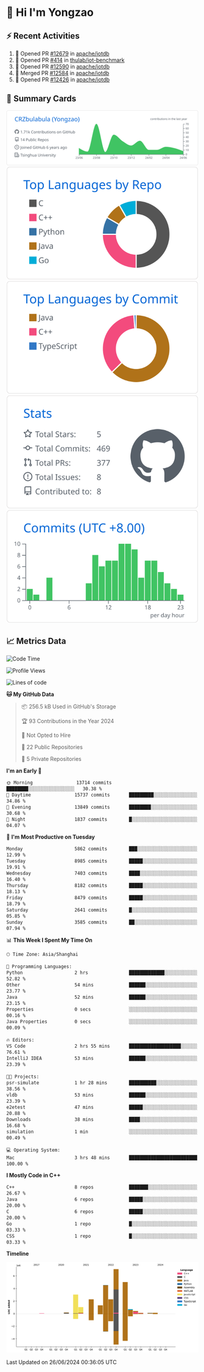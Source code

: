 # 👋 Hi I'm Yongzao

## ⚡ Recent Activities
<!--START_SECTION:activity-->
1. 💪 Opened PR [#12679](https://github.com/apache/iotdb/pull/12679) in [apache/iotdb](https://github.com/apache/iotdb)
2. 💪 Opened PR [#414](https://github.com/thulab/iot-benchmark/pull/414) in [thulab/iot-benchmark](https://github.com/thulab/iot-benchmark)
3. 💪 Opened PR [#12590](https://github.com/apache/iotdb/pull/12590) in [apache/iotdb](https://github.com/apache/iotdb)
4. 🎉 Merged PR [#12584](https://github.com/apache/iotdb/pull/12584) in [apache/iotdb](https://github.com/apache/iotdb)
5. 💪 Opened PR [#12426](https://github.com/apache/iotdb/pull/12426) in [apache/iotdb](https://github.com/apache/iotdb)
<!--END_SECTION:activity-->

## 🎑 Summary Cards

[![](https://raw.githubusercontent.com/CRZbulabula/CRZbulabula/main/profile-summary-card-output/github/0-profile-details.svg)](https://github.com/vn7n24fzkq/github-profile-summary-cards)
[![](https://raw.githubusercontent.com/CRZbulabula/CRZbulabula/main/profile-summary-card-output/github/1-repos-per-language.svg)](https://github.com/vn7n24fzkq/github-profile-summary-cards) [![](https://raw.githubusercontent.com/CRZbulabula/CRZbulabula/main/profile-summary-card-output/github/2-most-commit-language.svg)](https://github.com/vn7n24fzkq/github-profile-summary-cards)
[![](https://raw.githubusercontent.com/CRZbulabula/CRZbulabula/main/profile-summary-card-output/github/3-stats.svg)](https://github.com/vn7n24fzkq/github-profile-summary-cards) [![](https://raw.githubusercontent.com/CRZbulabula/CRZbulabula/main/profile-summary-card-output/github/4-productive-time.svg)](https://github.com/vn7n24fzkq/github-profile-summary-cards)

## 📈 Metrics Data

<!--START_SECTION:waka-->
![Code Time](http://img.shields.io/badge/Code%20Time-660%20hrs%206%20mins-blue)

![Profile Views](http://img.shields.io/badge/Profile%20Views-0-blue)

![Lines of code](https://img.shields.io/badge/From%20Hello%20World%20I%27ve%20Written-28.1%20million%20lines%20of%20code-blue)

**🐱 My GitHub Data** 

> 📦 256.5 kB Used in GitHub's Storage 
 > 
> 🏆 93 Contributions in the Year 2024
 > 
> 🚫 Not Opted to Hire
 > 
> 📜 22 Public Repositories 
 > 
> 🔑 5 Private Repositories 
 > 
**I'm an Early 🐤** 

```text
🌞 Morning                13714 commits       ████████░░░░░░░░░░░░░░░░░   30.38 % 
🌆 Daytime                15737 commits       █████████░░░░░░░░░░░░░░░░   34.86 % 
🌃 Evening                13849 commits       ████████░░░░░░░░░░░░░░░░░   30.68 % 
🌙 Night                  1837 commits        █░░░░░░░░░░░░░░░░░░░░░░░░   04.07 % 
```
📅 **I'm Most Productive on Tuesday** 

```text
Monday                   5862 commits        ███░░░░░░░░░░░░░░░░░░░░░░   12.99 % 
Tuesday                  8985 commits        █████░░░░░░░░░░░░░░░░░░░░   19.91 % 
Wednesday                7403 commits        ████░░░░░░░░░░░░░░░░░░░░░   16.40 % 
Thursday                 8182 commits        █████░░░░░░░░░░░░░░░░░░░░   18.13 % 
Friday                   8479 commits        █████░░░░░░░░░░░░░░░░░░░░   18.79 % 
Saturday                 2641 commits        █░░░░░░░░░░░░░░░░░░░░░░░░   05.85 % 
Sunday                   3585 commits        ██░░░░░░░░░░░░░░░░░░░░░░░   07.94 % 
```


📊 **This Week I Spent My Time On** 

```text
🕑︎ Time Zone: Asia/Shanghai

💬 Programming Languages: 
Python                   2 hrs               █████████████░░░░░░░░░░░░   52.82 % 
Other                    54 mins             ██████░░░░░░░░░░░░░░░░░░░   23.77 % 
Java                     52 mins             ██████░░░░░░░░░░░░░░░░░░░   23.15 % 
Properties               0 secs              ░░░░░░░░░░░░░░░░░░░░░░░░░   00.16 % 
Java Properties          0 secs              ░░░░░░░░░░░░░░░░░░░░░░░░░   00.09 % 

🔥 Editors: 
VS Code                  2 hrs 55 mins       ███████████████████░░░░░░   76.61 % 
IntelliJ IDEA            53 mins             ██████░░░░░░░░░░░░░░░░░░░   23.39 % 

🐱‍💻 Projects: 
psr-simulate             1 hr 28 mins        ██████████░░░░░░░░░░░░░░░   38.56 % 
vldb                     53 mins             ██████░░░░░░░░░░░░░░░░░░░   23.39 % 
e2etest                  47 mins             █████░░░░░░░░░░░░░░░░░░░░   20.88 % 
Downloads                38 mins             ████░░░░░░░░░░░░░░░░░░░░░   16.68 % 
simulation               1 min               ░░░░░░░░░░░░░░░░░░░░░░░░░   00.49 % 

💻 Operating System: 
Mac                      3 hrs 48 mins       █████████████████████████   100.00 % 
```

**I Mostly Code in C++** 

```text
C++                      8 repos             ███████░░░░░░░░░░░░░░░░░░   26.67 % 
Java                     6 repos             █████░░░░░░░░░░░░░░░░░░░░   20.00 % 
C                        6 repos             █████░░░░░░░░░░░░░░░░░░░░   20.00 % 
Go                       1 repo              █░░░░░░░░░░░░░░░░░░░░░░░░   03.33 % 
CSS                      1 repo              █░░░░░░░░░░░░░░░░░░░░░░░░   03.33 % 
```



**Timeline**

![Lines of Code chart](https://raw.githubusercontent.com/CRZbulabula/CRZbulabula/main/assets/bar_graph.png)


 Last Updated on 26/06/2024 00:36:05 UTC
<!--END_SECTION:waka-->

